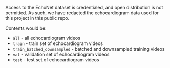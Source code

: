 Access to the EchoNet dataset is credentialed, and open distribution is not permitted. As such, we have redacted the echocardiogram data used for this project in this public repo.

Contents would be:
* `all` - all echocardiogram videos
* `train` - train set of echocardiogram videos
* `train_batched_downsampled` - batched and downsampled training videos
* `val` - validation set of echocardiogram videos
* `test` - test set of echocardiogram videos
